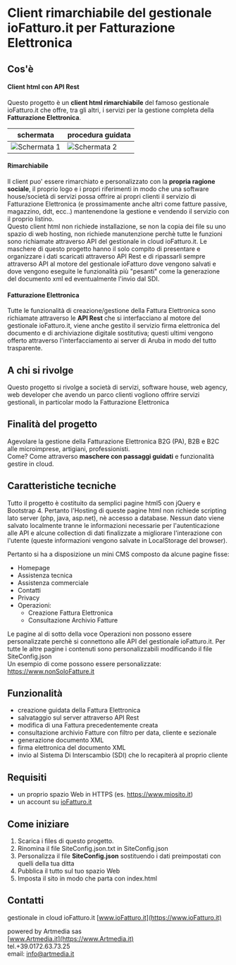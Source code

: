 # Client rimarchiabile del gestionale ioFatturo.it per Fatturazione Elettronica

## Cos'è

#### Client html con API Rest

Questo progetto è un **client html rimarchiabile** del famoso gestionale ioFatturo.it che offre, tra gli altri, i servizi per la gestione completa della **Fatturazione Elettronica**.

schermata | procedura guidata
------------ | -------------
![Schermata 1](https://www.iofatturo.it/portals/17/images/Github_Schermata1.jpg) | ![Schermata 2](https://www.iofatturo.it/portals/17/images/Github_Schermata2.jpg)

#### Rimarchiabile

Il client puo' essere rimarchiato e personalizzato con la **propria ragione sociale**, il proprio logo e i propri riferimenti in modo che una software house/società di servizi possa offrire ai propri clienti il servizio di Fatturazione Elettronica (e prossimamente anche altri come fatture passive, magazzino, ddt, ecc..) mantenendone la gestione e vendendo il servizio con il proprio listino.    
Questo client html non richiede installazione, se non la copia dei file su uno spazio di web hosting, non richiede manutenzione perchè tutte le funzioni sono richiamate attraverso API del gestionale in cloud ioFatturo.it.
Le maschere di questo progetto hanno il solo compito di presentare e organizzare i dati scaricati attraverso API Rest e di ripassarli sempre attraverso API al motore del gestionale ioFatturo dove vengono salvati e dove vengono eseguite le funzionalità più "pesanti" come la generazione del documento xml ed eventualmente l'invio dal SDI.

#### Fatturazione Elettronica

Tutte le funzionalità di creazione/gestione della Fattura Elettronica sono richiamate attraverso le **API Rest** che si interfacciano al motore del gestionale ioFatturo.it, viene anche gestito il servizio firma elettronica del documento e di archiviazione digitale sostitutiva; questi ultimi vengono offerto attraverso l'interfacciamento ai server di Aruba in modo del tutto trasparente.



## A chi si rivolge

Questo progetto si rivolge a società di servizi, software house, web agency, web developer che avendo un parco clienti vogliono offrire servizi gestionali, in particolar modo la Fatturazione Elettronica 

## Finalità del progetto

Agevolare la gestione della Fatturazione Elettronica B2G (PA), B2B e B2C alle microimprese, artigiani, professionisti.  
Come? Come attraverso **maschere con passaggi guidati** e funzionalità gestire in cloud.

## Caratteristiche tecniche

Tutto il progetto è costituito da semplici pagine html5 con jQuery e Bootstrap 4.
Pertanto l'Hosting di queste pagine html non richiede scripting lato server (php, java, asp.net), nè accesso a database.
Nessun dato viene salvato localmente tranne le informazioni necessarie per l'autenticazione alle API e alcune collection di dati finalizzate a migliorare l'interazione con l'utente (queste informazioni vengono salvate in LocalStorage del browser).

Pertanto si ha a disposizione un mini CMS composto da alcune pagine fisse:
- Homepage
- Assistenza tecnica 
- Assistenza commerciale
- Contatti
- Privacy
- Operazioni:
  - Creazione Fattura Elettronica
  - Consultazione Archivio Fatture

Le pagine al di sotto della voce Operazioni non possono essere personalizzate perchè si connettono alle API del gestionale ioFatturo.it.
Per tutte le altre pagine i contenuti sono personalizzabili modificando il file SiteConfig.json  
Un esempio di come possono essere personalizzate:   
https://www.nonSoloFatture.it

## Funzionalità

- creazione guidata della Fattura Elettronica
- salvataggio sul server attraverso API Rest
- modifica di una Fattura precedentemente creata
- consultazione archivio Fatture con filtro per data, cliente e sezionale
- generazione documento XML
- firma elettronica del documento XML
- invio al Sistema Di Interscambio (SDI) che lo recapiterà al proprio cliente

## Requisiti

- un proprio spazio Web in HTTPS  (es. https://www.miosito.it)
- un account su [ioFatturo.it](https://www.ioFatturo.it)  

## Come iniziare

1. Scarica i files di questo progetto.
2. Rinomina il file SiteConfig.json.txt in SiteConfig.json 
3. Personalizza il file **SiteConfig.json** sostituendo i dati preimpostati con quelli della tua ditta
4. Pubblica il tutto sul tuo spazio Web 
5. Imposta il sito in modo che parta con index.html

## Contatti

gestionale in cloud ioFatturo.it
[www.ioFatturo.it](https://www.ioFatturo.it)  

powered by Artmedia sas  
[www.Artmedia.it](https://www.Artmedia.it)  
tel.+39.0172.63.73.25  
email: info@artmedia.it  
